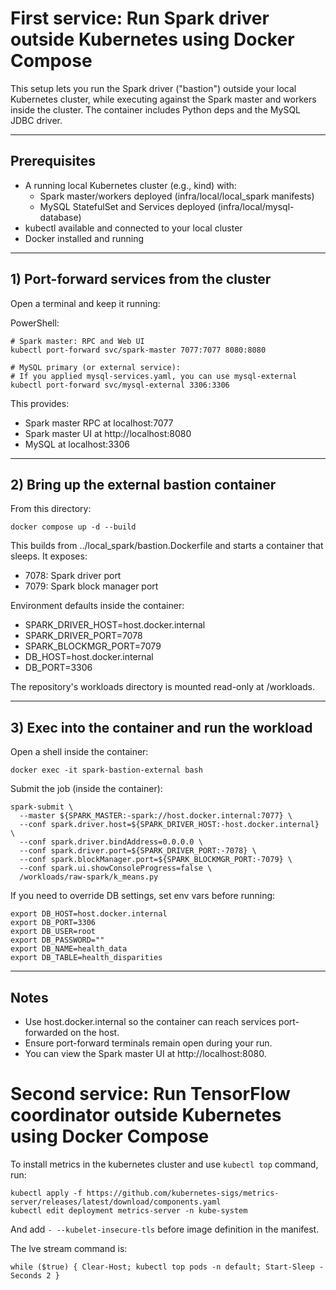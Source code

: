 # First service: Run Spark driver outside Kubernetes using Docker Compose

This setup lets you run the Spark driver ("bastion") outside your local Kubernetes cluster, while executing against the Spark master and workers inside the cluster. The container includes Python deps and the MySQL JDBC driver.

---
## Prerequisites
- A running local Kubernetes cluster (e.g., kind) with:
  - Spark master/workers deployed (infra/local/local_spark manifests)
  - MySQL StatefulSet and Services deployed (infra/local/mysql-database)
- kubectl available and connected to your local cluster
- Docker installed and running

---
## 1) Port-forward services from the cluster
Open a terminal and keep it running:

PowerShell:

```
# Spark master: RPC and Web UI
kubectl port-forward svc/spark-master 7077:7077 8080:8080

# MySQL primary (or external service):
# If you applied mysql-services.yaml, you can use mysql-external
kubectl port-forward svc/mysql-external 3306:3306
```

This provides:
- Spark master RPC at localhost:7077
- Spark master UI at http://localhost:8080
- MySQL at localhost:3306

---
## 2) Bring up the external bastion container
From this directory:

```
docker compose up -d --build
```

This builds from ../local_spark/bastion.Dockerfile and starts a container that sleeps. It exposes:
- 7078: Spark driver port
- 7079: Spark block manager port

Environment defaults inside the container:
- SPARK_DRIVER_HOST=host.docker.internal
- SPARK_DRIVER_PORT=7078
- SPARK_BLOCKMGR_PORT=7079
- DB_HOST=host.docker.internal
- DB_PORT=3306

The repository's workloads directory is mounted read-only at /workloads.

---
## 3) Exec into the container and run the workload
Open a shell inside the container:

```
docker exec -it spark-bastion-external bash
```

Submit the job (inside the container):

```
spark-submit \
  --master ${SPARK_MASTER:-spark://host.docker.internal:7077} \
  --conf spark.driver.host=${SPARK_DRIVER_HOST:-host.docker.internal} \
  --conf spark.driver.bindAddress=0.0.0.0 \
  --conf spark.driver.port=${SPARK_DRIVER_PORT:-7078} \
  --conf spark.blockManager.port=${SPARK_BLOCKMGR_PORT:-7079} \
  --conf spark.ui.showConsoleProgress=false \
  /workloads/raw-spark/k_means.py
```

If you need to override DB settings, set env vars before running:

```
export DB_HOST=host.docker.internal
export DB_PORT=3306
export DB_USER=root
export DB_PASSWORD=""
export DB_NAME=health_data
export DB_TABLE=health_disparities
```

---
## Notes
- Use host.docker.internal so the container can reach services port-forwarded on the host.
- Ensure port-forward terminals remain open during your run.
- You can view the Spark master UI at http://localhost:8080.

# Second service: Run TensorFlow coordinator outside Kubernetes using Docker Compose

To install metrics in the kubernetes cluster and use `kubectl top` command, run:

```
kubectl apply -f https://github.com/kubernetes-sigs/metrics-server/releases/latest/download/components.yaml
kubectl edit deployment metrics-server -n kube-system
```
And add `- --kubelet-insecure-tls` before image definition in the manifest.

The lve stream command is:
```
while ($true) { Clear-Host; kubectl top pods -n default; Start-Sleep -Seconds 2 }
```